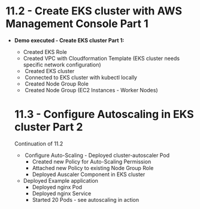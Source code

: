 # **11.2 - Create EKS cluster with AWS Management Console Part 1**

- **Demo executed - Create EKS cluster Part 1:**
    - Created EKS Role
    - Created VPC with Cloudformation Template (EKS cluster needs specific network configuration)
    -  Created EKS cluster
    -  Connected to EKS cluster with kubectl locally
    -  Created Node Group Role
    -  Created Node Group (EC2 Instances - Worker Nodes)
    
    # **11.3 - Configure Autoscaling in EKS cluster Part 2**
    
    Continuation of 11.2
    
    -  Configure Auto-Scaling - Deployed cluster-autoscaler Pod
        - Created new Policy for Auto-Scaling Permission
        - Attached new Policy to existing Node Group Role
        - Deployed Auscaler Component in EKS cluster
    - Deployed Example application
        - Deployed nginx Pod
        - Deployed nginx Service
        - Started 20 Pods - see autoscaling in action
